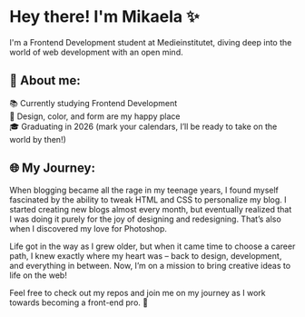 # Hey there! I'm Mikaela :sparkles:

I'm a Frontend Development student at Medieinstitutet, diving deep into the world of web development with an open mind.

## :art: About me:
📚 Currently studying Frontend Development </br> 🎨 Design, color, and form are my happy place</br> 🎓 Graduating in 2026 (mark your calendars, I’ll be ready to take on the world by then!) 

## :globe_with_meridians: My Journey:
When blogging became all the rage in my teenage years, I found myself fascinated by the ability to tweak HTML and CSS to personalize my blog. I started creating new blogs almost every month, but eventually realized that I was doing it purely for the joy of designing and redesigning. That’s also when I discovered my love for Photoshop.

Life got in the way as I grew older, but when it came time to choose a career path, I knew exactly where my heart was – back to design, development, and everything in between. Now, I’m on a mission to bring creative ideas to life on the web!

Feel free to check out my repos and join me on my journey as I work towards becoming a front-end pro. 🚀




<!---
mikaelakihl/mikaelakihl is a ✨ special ✨ repository because its `README.md` (this file) appears on your GitHub profile.
You can click the Preview link to take a look at your changes.
--->
